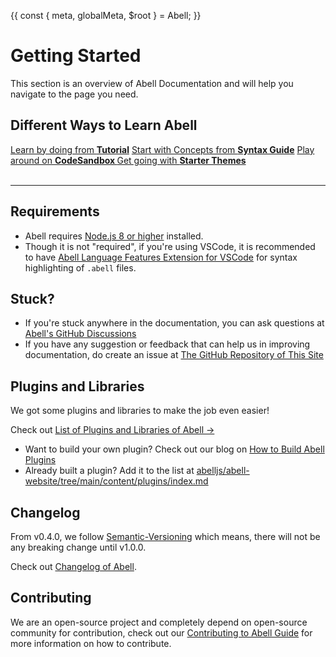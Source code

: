 {{
  const { meta, globalMeta, $root } = Abell;
}}

# Getting Started

This section is an overview of Abell Documentation and will help you navigate to the page you need.

<h2 class="text-m">Different Ways to Learn Abell</h2>

<div class="row row-responsive">
<a class="docs-tile" href="{{ $root }}/tutorial/">Learn by doing from <strong>Tutorial</strong></a>
<a class="docs-tile" href="{{ $root }}/guide/syntax-guide/">Start with Concepts from <strong>Syntax Guide</strong></a>
<a class="docs-tile" target="_blank" href="https://codesandbox.io/s/abell-playground-wcdq2?file=/theme/index.abell">Play around on <strong>CodeSandbox <i class="i-external-link text-xs"></i></strong></a>
<a class="docs-tile" href="{{ $root }}/starters">Get going with <strong>Starter Themes</strong></a>
</div>

<br/>

---

<div class="sub-container">

## Requirements

- Abell requires [Node.js 8 or higher](https://nodejs.org) installed.
- Though it is not "required", if you're using VSCode, it is recommended to have [Abell Language Features Extension for VSCode](https://marketplace.visualstudio.com/items?itemName=saurabh.abell-language-features) for syntax highlighting of `.abell` files.

## Stuck?

- If you're stuck anywhere in the documentation, you can ask questions at [Abell's GitHub Discussions](https://github.com/abelljs/abell/discussions/categories/q-a)
- If you have any suggestion or feedback that can help us in improving documentation, do create an issue at [The GitHub Repository of This Site](https://github.com/abelljs/abell-website)


## Plugins and Libraries

We got some plugins and libraries to make the job even easier! 

Check out [List of Plugins and Libraries of Abell &#x2192;]({{$root}}/plugins/)

- Want to build your own plugin? Check out our blog on [How to Build Abell Plugins]({{$root}}/blog/how-to-build-plugins/)
- Already built a plugin? Add it to the list at [abelljs/abell-website/tree/main/content/plugins/index.md](https://github.com/abelljs/abell-website/tree/main/content/plugins/index.md)

## Changelog

From v0.4.0, we follow [Semantic-Versioning](https://semver.org/) which means, there will not be any breaking change until v1.0.0.

Check out [Changelog of Abell](https://github.com/abelljs/abell/blob/main/CHANGELOG.md).

## Contributing

We are an open-source project and completely depend on open-source community for contribution, check out our [Contributing to Abell Guide]({{$root}}/contributing/) for more information on how to contribute.

</div>